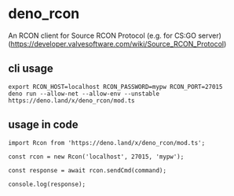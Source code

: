 # deno_rcon

An RCON client for Source RCON Protocol (e.g. for CS:GO server) (https://developer.valvesoftware.com/wiki/Source_RCON_Protocol)

## cli usage

```
export RCON_HOST=localhost RCON_PASSWORD=mypw RCON_PORT=27015
deno run --allow-net --allow-env --unstable https://deno.land/x/deno_rcon/mod.ts
```

## usage in code

```
import Rcon from 'https://deno.land/x/deno_rcon/mod.ts';

const rcon = new Rcon('localhost', 27015, 'mypw');

const response = await rcon.sendCmd(command);

console.log(response);

```
